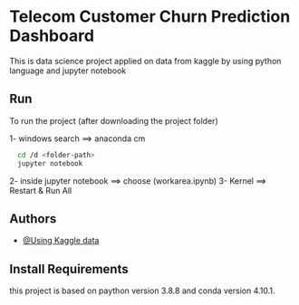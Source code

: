 
# Telecom Customer Churn Prediction Dashboard
This is data science project applied on data from kaggle by using python language and jupyter notebook 



## Run

To run the project (after downloading the project folder)

1- windows search  ==> anaconda cm

```bash
  cd /d <folder-path>
  jupyter notebook 
```
2- inside jupyter notebook ==> choose (workarea.ipynb)
3- Kernel ==> Restart & Run All


## Authors

- [@Using Kaggle data](https://www.kaggle.com/datasets/shilongzhuang/telecom-customer-churn-by-maven-analytics)


## Install Requirements

this project is based on paython version 3.8.8 and conda version 4.10.1.

    
